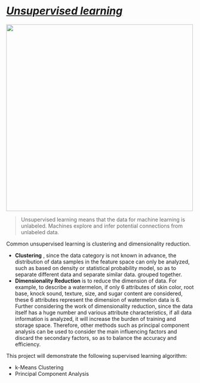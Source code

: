 #  [***Unsupervised learning***](https://en.wikipedia.org/wiki/Unsupervised_learning#:~:text=Unsupervised%20learning%20is%20a%20type,generate%20imaginative%20content%20from%20it.)
<img src="https://user-images.githubusercontent.com/97000341/166858431-7d2323b2-b107-4ae5-aa2f-ffd8c6eeece1.png" width="500" ></img>

> Unsupervised learning means that the data for machine learning is unlabeled. Machines explore and infer potential connections from unlabeled data.
> 

Common unsupervised learning is clustering and dimensionality reduction.


* **Clustering** , since the data category is not known in advance, the distribution of data samples in the feature space can only be analyzed, such as based on density or statistical probability model, so as to separate different data and separate similar data. grouped together.
* **Dimensionality Reduction** is to reduce the dimension of data. For example, to describe a watermelon, if only 6 attributes of skin color, root base, knock sound, texture, size, and sugar content are considered, these 6 attributes represent the dimension of watermelon data is 6. Further considering the work of dimensionality reduction, since the data itself has a huge number and various attribute characteristics, if all data information is analyzed, it will increase the burden of training and storage space. Therefore, other methods such as principal component analysis can be used to consider the main influencing factors and discard the secondary factors, so as to balance the accuracy and efficiency.

This project will demonstrate the following supervised learning algorithm:
* k-Means Clustering
* Principal Component Analysis
